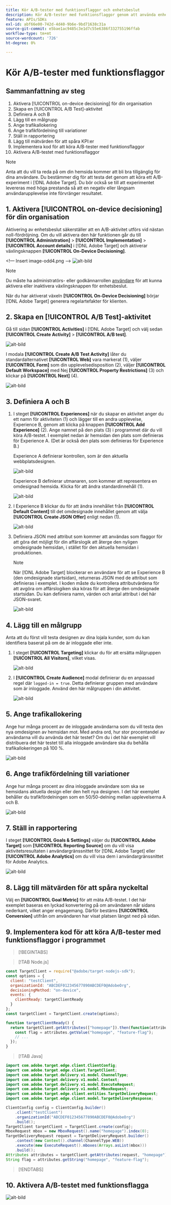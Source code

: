 ```yaml
---
title: Kör A/B-tester med funktionsflaggor och enhetsbeslut
description: Kör A/B-tester med funktionsflaggor genom att använda enhetsbeslut.
feature: APIs/SDKs
exl-id: abf66e00-742d-4d40-9b6e-9bd71638c31a
source-git-commit: e5bae1ac9485c3e1d7c55e6386f332755196ffab
workflow-type: tm+mt
source-wordcount: '726'
ht-degree: 0%

---
```


# Kör A/B-tester med funktionsflaggor

## Sammanfattning av steg

1. Aktivera [!UICONTROL on-device decisioning] för din organisation
1. Skapa en [!UICONTROL A/B Test]-aktivitet
1. Definiera A och B
1. Lägg till en målgrupp
1. Ange trafikallokering
1. Ange trafikfördelning till variationer
1. Ställ in rapportering
1. Lägg till mätvärden för att spåra KPI:er
1. Implementera kod för att köra A/B-tester med funktionsflaggor
1. Aktivera A/B-testet med funktionsflaggor

>[!NOTE]
>
>Anta att du vill ta reda på om din hemsida kommer att bli bra tillgänglig för dina användare. Du bestämmer dig för att testa det genom att köra ett A/B-experiment i [!DNL Adobe Target]. Du bör också se till att experimentet levereras med höga prestanda så att en negativ eller långsam användarupplevelse inte förvränger resultatet.

## 1. Aktivera [!UICONTROL on-device decisioning] för din organisation

Aktivering av enhetsbeslut säkerställer att en A/B-aktivitet utförs vid nästan noll-fördröjning. Om du vill aktivera den här funktionen går du till **[!UICONTROL Administration]** > **[!UICONTROL Implementation]** > **[!UICONTROL Account details]** i [!DNL Adobe Target] och aktiverar växlingsknappen **[!UICONTROL On-Device Decisioning]**.

&lt;!— Insert image-odd4.png —>
![alt-bild](assets/asset-odd-toggle.png)

>[!NOTE]
>
>Du måste ha administratörs- eller godkännarrollen [användare](https://experienceleague.adobe.com/docs/target/using/administer/manage-users/user-management.html) för att kunna aktivera eller inaktivera växlingsknappen för enhetsbeslut.

När du har aktiverat växeln **[!UICONTROL On-Device Decisioning]** börjar [!DNL Adobe Target] generera regelartefakter för klienten.

## 2. Skapa en [!UICONTROL A/B Test]-aktivitet

Gå till sidan **[!UICONTROL Activities]** i [!DNL Adobe Target] och välj sedan **[!UICONTROL Create Activity]** > **[!UICONTROL A/B test]**.

![alt-bild](assets/asset-ab.png)

I modala **[!UICONTROL Create A/B Test Activity]** låter du standardalternativet **[!UICONTROL Web]** vara markerat (1), väljer **[!UICONTROL Form]** som din upplevelsedisposition (2), väljer **[!UICONTROL Default Workspace]** med Nej **[!UICONTROL Property Restrictions]** (3) och klickar på **[!UICONTROL Next]** (4).

![alt-bild](assets/asset-form.png)

## 3. Definiera A och B

1. I steget **[!UICONTROL Experiences]** när du skapar en aktivitet anger du ett namn för aktiviteten (1) och lägger till en andra upplevelse, Experience B, genom att klicka på knappen **[!UICONTROL Add Experience]** (2). Ange namnet på den plats (3) i programmet där du vill köra A/B-testet. I exemplet nedan är hemsidan den plats som definieras för Experience A. (Det är också den plats som definieras för Experience B.)

   Experience A definierar kontrollen, som är den aktuella webbplatsdesignen.

   ![alt-bild](assets/asset-exp-a.png)

   Experience B definierar utmanaren, som kommer att representera en omdesignad hemsida. Klicka för att ändra standardinnehåll (1).

   ![alt-bild](assets/asset-exp-b.png)

1. I Experience B klickar du för att ändra innehållet från **[!UICONTROL Default Content]** till det omdesignade innehållet genom att välja **[!UICONTROL Create JSON Offer]** enligt nedan (1).

   ![alt-bild](assets/asset-offer.png)

1. Definiera JSON med attribut som kommer att användas som flaggor för att göra det möjligt för din affärslogik att återge den nyligen omdesignade hemsidan, i stället för den aktuella hemsidan i produktionen.


   >[!NOTE]
   >
   >När [!DNL Adobe Target] blockerar en användare för att se Experience B (den omdesignade startsidan), returneras JSON med de attribut som definieras i exemplet. I koden måste du kontrollera attributvärdena för att avgöra om affärslogiken ska köras för att återge den omdesignade startsidan. Du kan definiera namn, värden och antal attribut i det här JSON-svaret.

   ![alt-bild](assets/asset-homepage.png)

## 4. Lägg till en målgrupp

Anta att du först vill testa designen av dina lojala kunder, som du kan identifiera baserat på om de är inloggade eller inte.

1. I steget **[!UICONTROL Targeting]** klickar du för att ersätta målgruppen **[!UICONTROL All Visitors]**, vilket visas.

   ![alt-bild](assets/asset-all-audiences.png)

1. I **[!UICONTROL Create Audience]** modal definierar du en anpassad regel där `logged-in = true`. Detta definierar gruppen med användare som är inloggade. Använd den här målgruppen i din aktivitet.

   ![alt-bild](assets/asset-audience.png)

## 5. Ange trafikallokering

Ange hur många procent av de inloggade användarna som du vill testa den nya omdesignen av hemsidan mot. Med andra ord, hur stor procentandel av användarna vill du använda det här testet? Om du i det här exemplet vill distribuera det här testet till alla inloggade användare ska du behålla trafikallokeringen på 100 %.

![alt-bild](assets/asset-allocation.png)

## 6. Ange trafikfördelning till variationer

Ange hur många procent av dina inloggade användare som ska se hemsidans aktuella design eller den helt nya designen. I det här exemplet behåller du trafikfördelningen som en 50/50-delning mellan upplevelserna A och B.

![alt-bild](assets/asset-traffic-distribution.png)

## 7. Ställ in rapportering

I steget **[!UICONTROL Goals & Settings]** väljer du **[!UICONTROL Adobe Target]** som **[!UICONTROL Reporting Source]** om du vill visa aktivitetsresultaten i användargränssnittet för [!DNL Adobe Target] eller **[!UICONTROL Adobe Analytics]** om du vill visa dem i användargränssnittet för Adobe Analytics.

![alt-bild](assets/asset-reporting.png)

## 8. Lägg till mätvärden för att spåra nyckeltal

Välj en **[!UICONTROL Goal Metric]** för att mäta A/B-testet. I det här exemplet baseras en lyckad konvertering på om användaren når sidans nederkant, vilket anger engagemang. Därför bestäms **[!UICONTROL Conversion]** utifrån om användaren har visat platsen längst ned på sidan.

## 9. Implementera kod för att köra A/B-tester med funktionsflaggor i programmet

>[!BEGINTABS]

>[!TAB Node.js]

```js {line-numbers="true"}
const TargetClient = require("@adobe/target-nodejs-sdk");
const options = {
  client: "testClient",
  organizationId: "ABCDEF012345677890ABCDEF0@AdobeOrg",
  decisioningMethod: "on-device",
  events: {
    clientReady: targetClientReady
  }
};
const targetClient = TargetClient.create(options);

function targetClientReady() {
  return targetClient.getAttributes(["homepage"]).then(function(attributes) {
    const flag = attributes.getValue("homepage", "feature-flag");
    // ...
  });
}
```

>[!TAB Java]

```java {line-numbers="true"}
import com.adobe.target.edge.client.ClientConfig;
import com.adobe.target.edge.client.TargetClient;
import com.adobe.target.delivery.v1.model.ChannelType;
import com.adobe.target.delivery.v1.model.Context;
import com.adobe.target.delivery.v1.model.ExecuteRequest;
import com.adobe.target.delivery.v1.model.MboxRequest;
import com.adobe.target.edge.client.entities.TargetDeliveryRequest;
import com.adobe.target.edge.client.model.TargetDeliveryResponse;

ClientConfig config = ClientConfig.builder()
    .client("testClient")
    .organizationId("ABCDEF012345677890ABCDEF0@AdobeOrg")
    .build();
TargetClient targetClient = TargetClient.create(config);
MboxRequest mbox = new MboxRequest().name("homepage").index(0);
TargetDeliveryRequest request = TargetDeliveryRequest.builder()
    .context(new Context().channel(ChannelType.WEB))
    .execute(new ExecuteRequest().mboxes(Arrays.asList(mbox)))
    .build();
Attributes attributes = targetClient.getAttributes(request, "homepage");
String flag = attributes.getString("homepage", "feature-flag");
```

>[!ENDTABS]

## 10. Aktivera A/B-testet med funktionsflagga

![alt-bild](assets/asset-activate.png)
